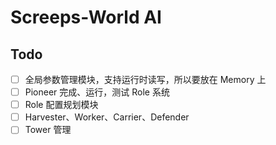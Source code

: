 # Screeps-World AI

## Todo
- [ ] 全局参数管理模块，支持运行时读写，所以要放在 Memory 上
- [ ] Pioneer 完成、运行，测试 Role 系统
- [ ] Role 配置规划模块
- [ ] Harvester、Worker、Carrier、Defender
- [ ] Tower 管理

